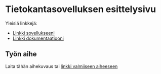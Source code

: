 # Tietokantasovelluksen esittelysivu

Yleisiä linkkejä:

* [Linkki sovellukseeni](http://samukaup.users.cs.helsinki.fi/tsoha/notes)
* [Linkki dokumentaatiooni](https://github.com/Rubiini/Muistilista/blob/master/doc/Tsohaviikko2.pdf)

## Työn aihe

Laita tähän aihekuvaus tai [linkki valmiiseen aiheeseen](http://advancedkittenry.github.io/suunnittelu_ja_tyoymparisto/aiheet/muistilista.html) 
